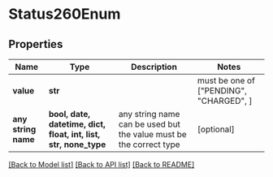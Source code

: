# Status260Enum


## Properties
Name | Type | Description | Notes
------------ | ------------- | ------------- | -------------
**value** | **str** |  |  must be one of ["PENDING", "CHARGED", ]
**any string name** | **bool, date, datetime, dict, float, int, list, str, none_type** | any string name can be used but the value must be the correct type | [optional]

[[Back to Model list]](../README.md#documentation-for-models) [[Back to API list]](../README.md#documentation-for-api-endpoints) [[Back to README]](../README.md)


